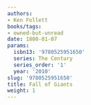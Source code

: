 ```yaml
---
authors:
- Ken Follett
books/tags:
- owned-but-unread
date: 1800-01-07
params:
  isbn13: '9780525951650'
  series: The Century
  series_order: '1'
  year: '2010'
slug: '9780525951650'
title: Fall of Giants
weight: 1
---
```


<!--more-->
